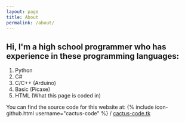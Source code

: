 ```yaml
---
layout: page
title: About
permalink: /about/
---
```


<h2>Hi, I'm a high school programmer who has experience in these programming languages:</h2>
<ol>
<li>Python</li>
<li>C#</li>
<li>C/C++ (Arduino)</li>
<li>Basic (Picaxe)</li>
<li>HTML (What this page is coded in)</li>
</ol>

You can find the source code for this website at:
{% include icon-github.html username="cactus-code" %} /
[cactus-code.tk](https://github.com/cactus-code/cactus-code.github.io)
